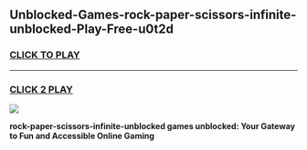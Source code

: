 
## Unblocked-Games-rock-paper-scissors-infinite-unblocked-Play-Free-u0t2d
<h3>
<a href="https://premium76.site?title=rock-paper-scissors-infinite-unblocked&ref=18A1">CLICK TO PLAY</a></h3>
<hr>

<h3>
<a href="https://premium76.site?title=rock-paper-scissors-infinite-unblocked&ref=18A1">CLICK 2 PLAY</a>
  
</h3>

<a href="https://premium76.site?title=rock-paper-scissors-infinite-unblocked&ref=18A1"><img src="https://clearcache.store/games.png"></a>


**rock-paper-scissors-infinite-unblocked games unblocked: Your Gateway to Fun and Accessible Online Gaming**
